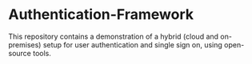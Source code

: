 # Authentication-Framework
This repository contains a demonstration of a hybrid (cloud and on-premises) setup for user authentication and single sign on, using open-source tools.
